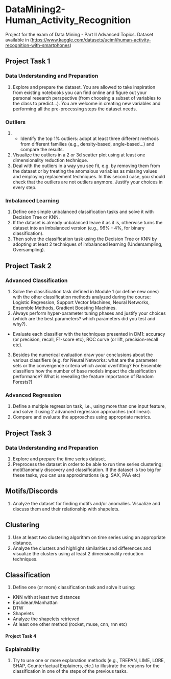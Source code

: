 # DataMining2-Human_Activity_Recognition
 Project for the exam of Data Mining - Part II Advanced Topics. Dataset available in (https://www.kaggle.com/datasets/uciml/human-activity-recognition-with-smartphones)



## Project Task 1 
### Data Understanding and Preparation
1. Explore and prepare the dataset. You are allowed to take inspiration 
from existing notebooks you can find online and figure out your 
personal research perspective (from choosing a subset of variables to 
the class to predict…). You are welcome in creating new variables and 
performing all the pre-processing steps the dataset needs.
### Outliers
1. - Identify the top 1% outliers: adopt at least three different methods 
from different families (e.g., density-based, angle-based…) and 
compare the results. 
2. Visualize the outliers in a 2 or 3d scatter plot using at least one 
dimensionality reduction technique.
3. Deal with the outliers in a way you see fit, e.g. by removing them from 
the dataset or by treating the anomalous variables as missing values 
and employing replacement techniques. In this second case, you 
should check that the outliers are not outliers anymore. Justify your 
choices in every step.
### Imbalanced Learning
1. Define one simple unbalanced classification tasks and solve it with 
Decision Tree or KNN. 
2. If the dataset is already unbalanced leave it as it is, otherwise turns 
the dataset into an imbalanced version (e.g., 96% - 4%, for binary 
classification). 
3. Then solve the classification task using the Decision Tree or KNN by 
adopting at least 2 techniques of imbalanced learning (Undersampling, 
Oversampling).

## Project Task 2
### Advanced Classification

1. Solve the classification task defined in Module 1 (or define new ones) with the 
other classification methods analyzed during the course: Logistic Regression, 
Support Vector Machines, Neural Networks, Ensemble Methods, Gradient Boosting 
Machines.
2. Always perform hyper-parameter tuning phases and justify your choices (which are the best parameters? which parameters did you test and why?).
- Evaluate each classifier with the techniques presented in DM1: accuracy (or 
precision, recall, F1-score etc), ROC curve (or lift, precision-recall etc). 
3. Besides the numerical evaluation draw your conclusions about the various 
classifiers (e.g. for Neural Networks: what are the parameter sets or the 
convergence criteria which avoid overfitting? For Ensemble classifiers how the 
number of base models impact the classification performance? What is revealing 
the feature importance of Random Forests?)

### Advanced Regression

1. Define a multiple regression task, i.e., using more than one input 
feature, and solve it using 2 advanced regression approaches (not 
linear).
2. Compare and evaluate the approaches using appropriate metrics.

## Project Task 3
### Data Understanding and Preparation

1. Explore and prepare the time series dataset.
2. Preprocess the dataset in order to be able to run time series 
clustering; motif/anomaly discovery and classification. If the dataset is 
too big for these tasks, you can use approximations (e.g. SAX, PAA etc)

## Motifs/Discords
1. Analyze the dataset for finding motifs and/or anomalies. Visualize and 
discuss them and their relationship with shapelets.

## Clustering

1. Use at least two clustering algorithm on time series using an 
appropriate distance.
2. Analyze the clusters and highlight similarities and differences and 
visualize the clusters using at least 2 dimensionality reduction 
techniques.


## Classification
1. Define one (or more) classification task and solve it using:
 - KNN with at least two distances
 - Euclidean/Manhattan 
 - DTW 
 - Shapelets
 - Analyze the shapelets retrieved
 - At least one other method (rocket, muse, cnn, rnn etc)

#### Project Task 4
### Explainability
1. Try to use one or more explanation methods (e.g., TREPAN, LIME, 
LORE, SHAP, Counterfactual Explainers, etc.) to illustrate the reasons for 
the classification in one of the steps of the previous tasks.





